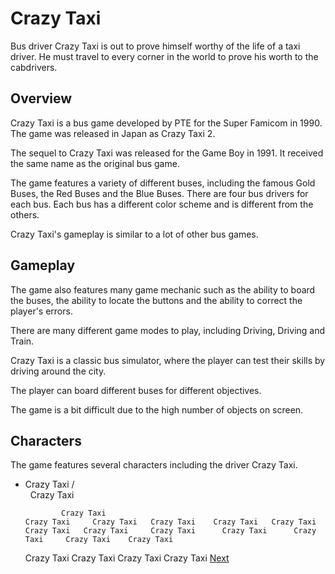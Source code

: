 # Crazy Taxi

Bus driver Crazy Taxi is out to prove himself worthy of the life of a taxi driver. He must travel to every corner in the world to prove his worth to the cabdrivers.

## Overview 



Crazy Taxi is a bus game developed by PTE for the Super Famicom in 1990. The game was released in Japan as Crazy Taxi 2.

The sequel to Crazy Taxi was released for the Game Boy in 1991. It received the same name as the original bus game.

The game features a variety of different buses, including the famous Gold Buses, the Red Buses and the Blue Buses. There are four bus drivers for each bus. Each bus has a different color scheme and is different from the others.

Crazy Taxi's gameplay is similar to a lot of other bus games.

## Gameplay

The game also features many game mechanic such as the ability to board the buses, the ability to locate the buttons and the ability to correct the player's errors.

There are many different game modes to play, including Driving, Driving and Train.

Crazy Taxi is a classic bus simulator, where the player can test their skills by driving around the city.

The player can board different buses for different objectives.

The game is a bit difficult due to the high number of objects on screen.

## Characters

The game features several characters including the driver Crazy Taxi.

*   Crazy Taxi /     
           Crazy Taxi                             

                Crazy Taxi                          
        Crazy Taxi     Crazy Taxi   Crazy Taxi    Crazy Taxi   Crazy Taxi     Crazy Taxi   Crazy Taxi     Crazy Taxi      Crazy Taxi      Crazy Taxi     Crazy Taxi    Crazy Taxi 
  
       Crazy Taxi    Crazy Taxi  Crazy Taxi    Crazy Taxi
[Next](293.md)